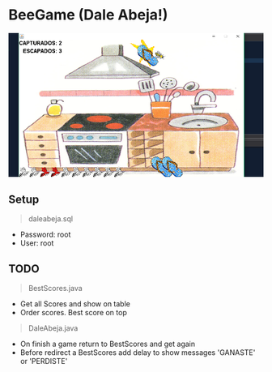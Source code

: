 # BeeGame (Dale Abeja!)

![](beegame.png)


## Setup
> daleabeja.sql
- Password: root
- User: root

## **TODO**
> BestScores.java
- Get all Scores and show on table
- Order scores. Best score on top


> DaleAbeja.java
- On finish a game return to BestScores and get again
- Before redirect a BestScores add delay to show messages 'GANASTE' or 'PERDISTE'
